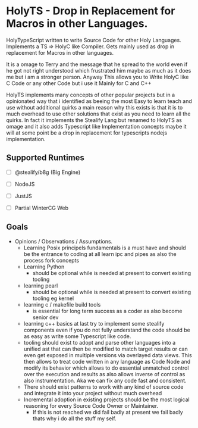 # HolyTS - Drop in Replacement for Macros in other Languages.
HolyTypeScript written to write Source Code for other Holy Languages. Implements a TS => HolyC like Compiler. Gets mainly used as drop in replacement for Macros in other languages.

It is a omage to Terry and the message that he spread to the world even if he got not right understood which frustrated him maybe as much as it does me but i am a stronger person. Anyway This allows you to Write HolyC like C Code or any other Code but i use it Mainly for C and C++

HolyTS implements many concepts of other popular projects but in a opinionated way that i identified as beeing the most Easy to learn teach and use without additional quirks a main reason why this exists is that it is to much overhead to use other solutions that exist as you need to learn all the quirks. In fact it implements the Stealify Lang but renamed to HolyTS as omage and it also adds Typescript like Implementation concepts maybe it will at some point be a drop in replacement for typescripts nodejs implementation. 

## Supported Runtimes
- [ ] @stealify/b8g (Big Engine)
- [ ] NodeJS
- [ ] JustJS
- [ ] Partial<Cloudflare Workers> WinterCG Web


## Goals
- Opinions / Observations / Assumptions.
  - Learning Posix principels fundamentals is a must have and should be the entrance to coding at all learn ipc and pipes as also the process fork concepts
  - Learning Python
    - should be optional while is needed at present to convert existing tooling 
  - learning pearl 
    - should be optional while is needed at present to convert existing tooling eg kernel
  - learning c / makefile build tools
    - is essential for long term success as a coder as also become senior dev
  - learning c++ basics at last try to implement some stealify components even if you do not fully understand the code should be as easy as write some Typescript like code. 
  - tooling should exist to adopt and parse other languages into a unified ast that can then be modified to match target results or can even get exposed in multiple versions via overlayed data views. This then allows to treat code written in any language as Code Node and modify its behavior which allows to do essential unmatched control over the execution and results as also allows inverse of control as also instrumentation. Aka we can fix any code fast and consistent.
  - There should exist patterns to work with any kind of source code and integrate it into your project without much overhead
  - Incremental adoption in existing projects should be the most logical reasoning for every Source Code Owner or Maintainer.
    - If this is not reached we did fail badly at present we fail badly thats why i do all the stuff my self.


